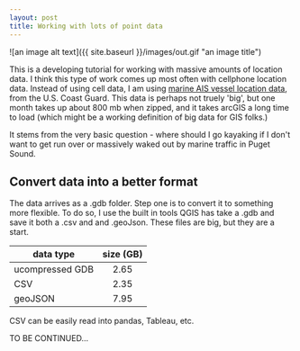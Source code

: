 ```yaml
---
layout: post
title: Working with lots of point data
---
```


![an image alt text]({{ site.baseurl }}/images/out.gif "an image title")

This is a developing tutorial for working with massive amounts of location data. I think this type of work comes up most often with cellphone location data. Instead of using cell data, I am using [marine AIS vessel location data](http://marinecadastre.gov/ais/), from the U.S. Coast Guard. This data is perhaps not truely 'big', but one month takes up about 800 mb when zipped, and it takes arcGIS a long time to load (which might be a working definition of big data for GIS folks.) 

It stems from the very basic question - where should I go kayaking if I don't want to get run over or massively waked out by marine traffic in Puget Sound. 

## Convert data into a better format

The data arrives as a .gdb folder. Step one is to convert it to something more flexible. To do so, I use the built in tools QGIS has take a .gdb and save it both a .csv and and .geoJson. These files are big, but they are a start.

| data type     | size (GB)     | 
| ------------- |:-------------:| 
| ucompressed GDB      | 2.65 | 
| CSV     | 2.35      | 
| geoJSON |7.95      |


CSV can be easily read into pandas, Tableau, etc.

TO BE CONTINUED... 
